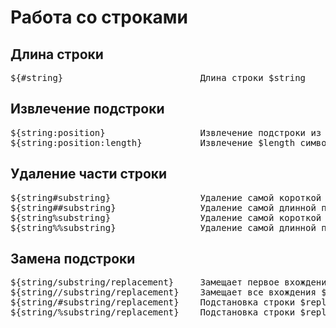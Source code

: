 # Работа со строками

## Длина строки
<pre>
${#string}                          Длина строки $string
</pre>

## Извлечение подстроки
<pre>
${string:position}                  Извлечение подстроки из строки $string, начиная с позиции $position
${string:position:length}           Извлечение $length символов из строки $string, начиная с позиции $position
</pre>

## Удаление части строки
<pre>
${string#substring}                 Удаление самой короткой подстроки $substring в строке $string. Поиск ведется с начала строки
${string##substring}                Удаление самой длинной подстроки $substring в строке $string. Поиск ведется с начала строки
${string%substring}                 Удаление самой короткой подстроки $substring в строке $string. Поиск ведется с конца строки
${string%%substring}                Удаление самой длинной подстроки $substring в строке $string. Поиск ведется с конца строки
</pre>

## Замена подстроки
<pre>
${string/substring/replacement}     Замещает первое вхождение $substring строкой $replacement
${string//substring/replacement}    Замещает все вхождения $substring строкой $replacement
${string/#substring/replacement}    Подстановка строки $replacement вместо $substring. Поиск ведется с начала строки $string
${string/%substring/replacement}    Подстановка строки $replacement вместо $substring. Поиск ведется с конца строки $string
</pre>
